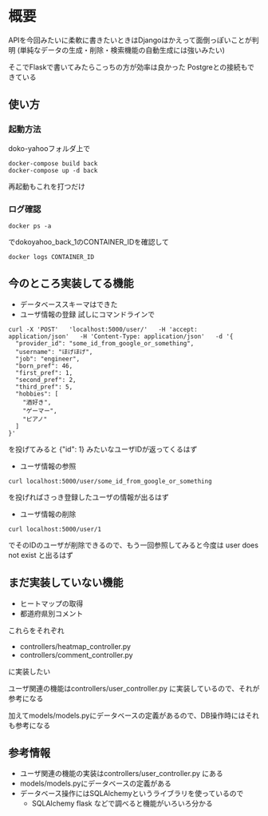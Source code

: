 # 概要
APIを今回みたいに柔軟に書きたいときはDjangoはかえって面倒っぽいことが判明
(単純なデータの生成・削除・検索機能の自動生成には強いみたい)

そこでFlaskで書いてみたらこっちの方が効率は良かった
Postgreとの接続もできている

## 使い方
### 起動方法
doko-yahooフォルダ上で
```
docker-compose build back
docker-compose up -d back
```
再起動もこれを打つだけ
### ログ確認
```
docker ps -a
```
でdokoyahoo_back_1のCONTAINER_IDを確認して
```
docker logs CONTAINER_ID
```

## 今のところ実装してる機能
- データベーススキーマはできた
- ユーザ情報の登録
試しにコマンドラインで
```
curl -X 'POST'   'localhost:5000/user/'   -H 'accept: application/json'   -H 'Content-Type: application/json'   -d '{
  "provider_id": "some_id_from_google_or_something",
  "username": "ほげほげ",
  "job": "engineer",
  "born_pref": 46,
  "first_pref": 1,
  "second_pref": 2,
  "third_pref": 5,
  "hobbies": [
    "酒好き",
    "ゲーマー",
    "ピアノ"
  ]
}'
```
を投げてみると {"id": 1} みたいなユーザIDが返ってくるはず
- ユーザ情報の参照
```
curl localhost:5000/user/some_id_from_google_or_something
```
を投げればさっき登録したユーザの情報が出るはず
- ユーザ情報の削除
```
curl localhost:5000/user/1
```
でそのIDのユーザが削除できるので、もう一回参照してみると今度は user does not exist と出るはず

## まだ実装していない機能
- ヒートマップの取得
- 都道府県別コメント

これらをそれぞれ 

- controllers/heatmap_controller.py 
- controllers/comment_controller.py

に実装したい

ユーザ関連の機能はcontrollers/user_controller.py に実装しているので、それが参考になる

加えてmodels/models.pyにデータベースの定義があるので、DB操作時にはそれも参考になる

## 参考情報
- ユーザ関連の機能の実装はcontrollers/user_controller.py にある
- models/models.pyにデータベースの定義がある
- データベース操作にはSQLAlchemyというライブラリを使っているので
  - SQLAlchemy flask などで調べると機能がいろいろ分かる

